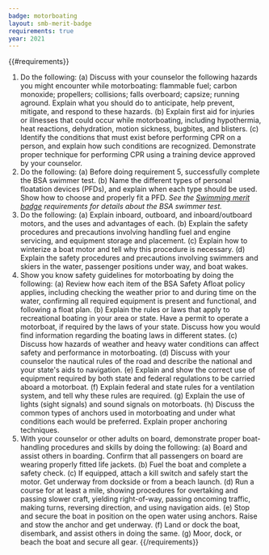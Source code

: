 ```yaml
---
badge: motorboating
layout: smb-merit-badge
requirements: true
year: 2021
---
```


{{#requirements}}
1. Do the following:
    (a) Discuss with your counselor the following hazards you might encounter while motorboating: flammable fuel; carbon monoxide; propellers; collisions; falls overboard; capsize; running aground. Explain what you should do to anticipate, help prevent, mitigate, and respond to these hazards.
    (b) Explain first aid for injuries or illnesses that could occur while motorboating, including hypothermia, heat reactions, dehydration, motion sickness, bugbites, and blisters.
    (c) Identify the conditions that must exist before performing CPR on a person, and explain how such conditions are recognized. Demonstrate proper technique for performing CPR using a training device approved by your counselor.
2. Do the following:
    (a) Before doing requirement 5, successfully complete the BSA swimmer test.
    (b) Name the different types of personal floatation devices (PFDs), and explain when each type should be used. Show how to choose and properly fit a PFD.
        *See the [Swimming merit badge](../swimming/) requirements for details about the BSA swimmer test.*
3. Do the following:
    (a) Explain inboard, outboard, and inboard/outboard motors, and the uses and advantages of each.
    (b) Explain the safety procedures and precautions involving handling fuel and engine servicing, and equipment storage and placement.
    (c) Explain how to winterize a boat motor and tell why this procedure is necessary.
    (d) Explain the safety procedures and precautions involving swimmers and skiers in the water, passenger positions under way, and boat wakes.
4. Show you know safety guidelines for motorboating by doing the following:
    (a) Review how each item of the BSA Safety Afloat policy applies, including checking the weather prior to and during time on the water, confirming all required equipment is present and functional, and following a float plan.
    (b) Explain the rules or laws that apply to recreational boating in your area or state. Have a permit to operate a motorboat, if required by the laws of your state. Discuss how you would find information regarding the boating laws in different states.
    (c) Discuss how hazards of weather and heavy water conditions can affect safety and performance in motorboating.
    (d) Discuss with your counselor the nautical rules of the road and describe the national and your state's aids to navigation.
    (e) Explain and show the correct use of equipment required by both state and federal regulations to be carried aboard a motorboat.
    (f) Explain federal and state rules for a ventilation system, and tell why these rules are required.
    (g) Explain the use of lights (sight signals) and sound signals on motorboats.
    (h) Discuss the common types of anchors used in motorboating and under what conditions each would be preferred. Explain proper anchoring techniques.
5. With your counselor or other adults on board, demonstrate proper boat-handling procedures and skills by doing the following:
    (a) Board and assist others in boarding. Confirm that all passengers on board are wearing properly fitted life jackets.
    (b) Fuel the boat and complete a safety check.
    (c) If equipped, attach a kill switch and safely start the motor. Get underway from dockside or from a beach launch.
    (d) Run a course for at least a mile, showing procedures for overtaking and passing slower craft, yielding right-of-way, passing oncoming traffic, making turns, reversing direction, and using navigation aids.
    (e) Stop and secure the boat in position on the open water using anchors. Raise and stow the anchor and get underway.
    (f) Land or dock the boat, disembark, and assist others in doing the same.
    (g) Moor, dock, or beach the boat and secure all gear.
{{/requirements}}
